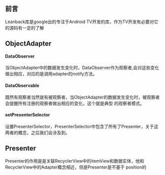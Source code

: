 
## 前言
Leanback库是google出的专注于Android TV开发的库，作为TV开发有必要对它的源码有一定的了解


## ObjectAdapter

#### DataObserver

当ObjectAdapter中的数据发生变化时，DataObserver作为观察者,会对这些变化做出相应，对应的是调用adapter的notify方法。

#### DataObservable
 既然有观察者当然就有被观察者，当ObjectAdapter的数据发生变化时，被观察者会提醒所有注册的观察者做出相应的变化，这个就是典型
 的观察者模式。


#### setPresenterSelector
设置PresenterSelector，PresenterSelector中包含了所有了Presenter，关于这两者的概念，之后我们会涉及到。


## Presenter

Presenter的作用是是关联RecyclerView中的itemView和数据实体，他和RecyclerView中的Adapter概念相近，但是Presenter是不基于
position的
